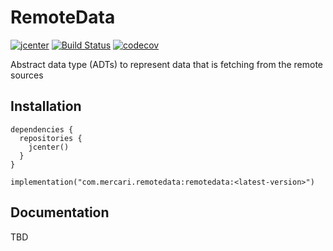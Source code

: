 # RemoteData

[![jcenter](https://api.bintray.com/packages/mercari-inc/maven/remotedatak/images/download.svg)](https://bintray.com/mercari-inc/maven/remotedatak/_latestVersion) 
[![Build Status](https://circleci.com/gh/mercari/RemoteData.svg?style=svg)](https://circleci.com/gh/mercari/RemoteData)
[![codecov](https://codecov.io/gh/mercari/RemoteData/branch/master/graph/badge.svg)](https://codecov.io/gh/mercari/RemoteData)

Abstract data type (ADTs) to represent data that is fetching from the remote sources

## Installation

```
dependencies {
  repositories {
    jcenter()
  }
}

implementation("com.mercari.remotedata:remotedata:<latest-version>")
```

## Documentation

TBD
